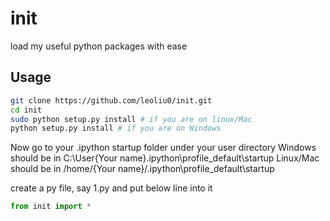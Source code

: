 # init
load my useful python packages with ease

## Usage

```bash
git clone https://github.com/leoliu0/init.git
cd init
sudo python setup.py install # if you are on linux/Mac
python setup.py install # if you are on Windows
```

Now go to your .ipython startup folder under your user directory
Windows should be in C:\\User\{Your name}\.ipython\profile_default\startup
Linux/Mac should be in /home/{Your name}/.ipython\profile_default\startup

create a py file, say 1.py
and put below line into it
```python
from init import *
```

